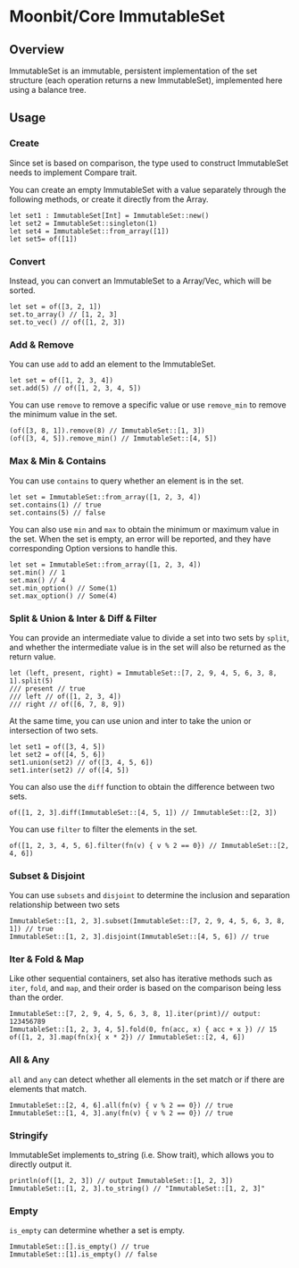 # Moonbit/Core ImmutableSet

## Overview

ImmutableSet is an immutable, persistent implementation of the set structure (each operation returns a new ImmutableSet), implemented here using a balance tree.

## Usage

### Create

Since set is based on comparison, the type used to construct ImmutableSet needs to implement Compare trait.

You can create an empty ImmutableSet with a value separately through the following methods, or create it directly from the Array.

```moonbit
let set1 : ImmutableSet[Int] = ImmutableSet::new()
let set2 = ImmutableSet::singleton(1)
let set4 = ImmutableSet::from_array([1])
let set5= of([1])
```

### Convert

Instead, you can convert an ImmutableSet to a Array/Vec, which will be sorted.

```moonbit
let set = of([3, 2, 1])
set.to_array() // [1, 2, 3]
set.to_vec() // of([1, 2, 3])
```

### Add & Remove

You can use `add` to add an element to the ImmutableSet.

```moonbit
let set = of([1, 2, 3, 4])
set.add(5) // of([1, 2, 3, 4, 5])
```

You can use `remove` to remove a specific value or use `remove_min` to remove the minimum value in the set.

```moonbit
(of([3, 8, 1]).remove(8) // ImmutableSet::[1, 3])
(of([3, 4, 5]).remove_min() // ImmutableSet::[4, 5])
```

### Max & Min & Contains

You can use `contains` to query whether an element is in the set.

```moonbit
let set = ImmutableSet::from_array([1, 2, 3, 4])
set.contains(1) // true
set.contains(5) // false
```

You can also use `min` and `max` to obtain the minimum or maximum value in the set. When the set is empty, an error will be reported, and they have corresponding Option versions to handle this.

```moonbit
let set = ImmutableSet::from_array([1, 2, 3, 4])
set.min() // 1
set.max() // 4
set.min_option() // Some(1)
set.max_option() // Some(4)
```

### Split & Union & Inter & Diff & Filter

You can provide an intermediate value to divide a set into two sets by `split`, and whether the intermediate value is in the set will also be returned as the return value.

```moonbit
let (left, present, right) = ImmutableSet::[7, 2, 9, 4, 5, 6, 3, 8, 1].split(5)
/// present // true
/// left // of([1, 2, 3, 4])
/// right // of([6, 7, 8, 9])
```

At the same time, you can use union and inter to take the union or intersection of two sets.

```moonbit
let set1 = of([3, 4, 5])
let set2 = of([4, 5, 6])
set1.union(set2) // of([3, 4, 5, 6])
set1.inter(set2) // of([4, 5])
```

You can also use the `diff` function to obtain the difference between two sets.

```moonbit
of([1, 2, 3].diff(ImmutableSet::[4, 5, 1]) // ImmutableSet::[2, 3])
```

You can use `filter` to filter the elements in the set.

```moonbit
of([1, 2, 3, 4, 5, 6].filter(fn(v) { v % 2 == 0}) // ImmutableSet::[2, 4, 6])
```

### Subset & Disjoint

You can use `subsets` and `disjoint` to determine the inclusion and separation relationship between two sets

```moonbit
ImmutableSet::[1, 2, 3].subset(ImmutableSet::[7, 2, 9, 4, 5, 6, 3, 8, 1]) // true
ImmutableSet::[1, 2, 3].disjoint(ImmutableSet::[4, 5, 6]) // true
```

### Iter & Fold & Map

Like other sequential containers, set also has iterative methods such as `iter`, `fold`, and `map`, and their order is based on the comparison being less than the order.

```moonbit
ImmutableSet::[7, 2, 9, 4, 5, 6, 3, 8, 1].iter(print)// output: 123456789
ImmutableSet::[1, 2, 3, 4, 5].fold(0, fn(acc, x) { acc + x }) // 15
of([1, 2, 3].map(fn(x){ x * 2}) // ImmutableSet::[2, 4, 6])
```

### All & Any

`all` and `any` can detect whether all elements in the set match or if there are elements that match.

```moonbit
ImmutableSet::[2, 4, 6].all(fn(v) { v % 2 == 0}) // true
ImmutableSet::[1, 4, 3].any(fn(v) { v % 2 == 0}) // true
```

### Stringify

ImmutableSet implements to_string (i.e. Show trait), which allows you to directly output it.

```moonbit
println(of([1, 2, 3]) // output ImmutableSet::[1, 2, 3])
ImmutableSet::[1, 2, 3].to_string() // "ImmutableSet::[1, 2, 3]"
```

### Empty

`is_empty` can determine whether a set is empty.

```moonbit
ImmutableSet::[].is_empty() // true
ImmutableSet::[1].is_empty() // false
```
